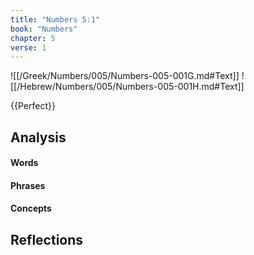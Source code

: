 ```yaml
---
title: "Numbers 5:1"
book: "Numbers"
chapter: 5
verse: 1
---
```

![[/Greek/Numbers/005/Numbers-005-001G.md#Text]]
![[/Hebrew/Numbers/005/Numbers-005-001H.md#Text]]

{{Perfect}}

## Analysis

#### Words

#### Phrases

#### Concepts

## Reflections
